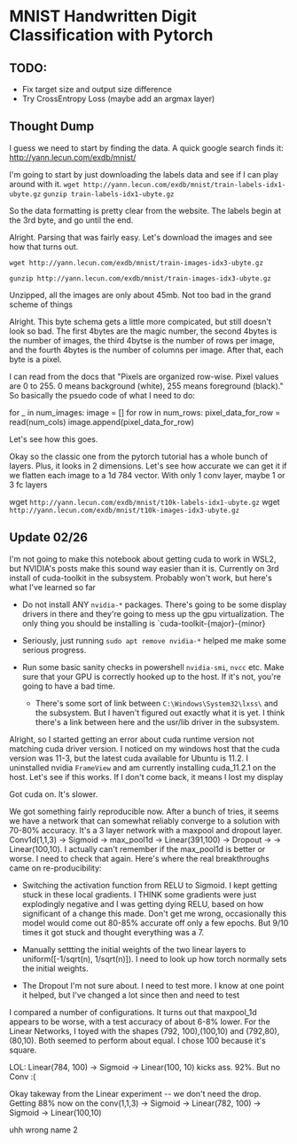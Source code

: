 # MNIST Handwritten Digit Classification with Pytorch

## TODO: 
 - Fix target size and output size difference
 - Try CrossEntropy Loss (maybe add an argmax layer)
## Thought Dump

I guess we need to start by finding the data. A quick google search finds it: http://yann.lecun.com/exdb/mnist/

I'm going to start by just downloading the labels data and see if I can play around with it.
`wget http://yann.lecun.com/exdb/mnist/train-labels-idx1-ubyte.gz`
`gunzip train-labels-idx1-ubyte.gz` 

So the data formatting is pretty clear from the website. The labels begin at the 3rd byte, and go until the end.

Alright. Parsing that was fairly easy. Let's download the images and see how that turns out.

`wget http://yann.lecun.com/exdb/mnist/train-images-idx3-ubyte.gz`

`gunzip http://yann.lecun.com/exdb/mnist/train-images-idx3-ubyte.gz`

Unzipped, all the images are only about 45mb. Not too bad in the grand scheme of things

Alright. This byte schema gets a little more compicated, but still doesn't look so bad. The first 4bytes are the magic number, the second 4bytes is the number of images, the third 4bytse is the number of rows per image, and the fourth 4bytes is the number of columns per image. After that, each byte is a pixel.

I can read from the docs that "Pixels are organized row-wise. Pixel values are 0 to 255. 0 means background (white), 255 means foreground (black)." So basically the 
psuedo code of what I need to do:

for _ in num_images:
    image = []
    for row in num_rows:
       pixel_data_for_row = read(num_cols)
       image.append(pixel_data_for_row)

Let's see how this goes.

Okay so the classic one from the pytorch tutorial has a whole bunch of layers. Plus, it looks in 2 dimensions. Let's see how accurate we can get it if we flatten each image to a 1d 784 vector. With only 1 conv layer, maybe 1 or 3 fc layers 


wget `http://yann.lecun.com/exdb/mnist/t10k-labels-idx1-ubyte.gz`
wget `http://yann.lecun.com/exdb/mnist/t10k-images-idx3-ubyte.gz`

## Update 02/26

I'm not going to make this notebook about getting cuda to work in WSL2, but NVIDIA's posts make this sound way easier than it is. Currently on 3rd install of cuda-toolkit in the subsystem. Probably won't work, but here's what I've learned so far

- Do not install ANY `nvidia-*` packages. There's going to be some display drivers in there and they're going to mess up the gpu virtualization. The only thing you should be installing is `cuda-toolkit-{major}-{minor}

- Seriously, just running `sudo apt remove nvidia-*` helped me make some serious progress.

- Run some basic sanity checks in powershell `nvidia-smi`, `nvcc` etc. Make sure that your GPU is correctly hooked up to the host. If it's not, you're going to have a bad time.
    - There's some sort of link between `C:\Windows\System32\lxss\` and the subsystem. But I haven't figured out exactly what it is yet. I think there's a link between here and the usr/lib driver in the subsystem.


Alright, so I started getting an error about cuda runtime version not matching cuda driver version. I noticed on my windows host that the cuda version was 11-3, but the latest cuda available for Ubuntu is 11.2. I uninstalled nvidia `FrameView` and am currently installing cuda_11.2.1 on the host. Let's see if this works. If I don't come back, it means  I lost my display

Got cuda on. It's slower.

We got something fairly reproducible now. After a bunch of tries, it seems we have a network that can somewhat reliably converge to a solution with 70-80% accuracy. It's a 3 layer network with a maxpool and dropout layer. Conv1d(1,1,3) -> Sigmoid -> max_pool1d -> Linear(391,100) -> Dropout -> -> Linear(100,10). I actually can't remember if the max_pool1d is better or worse. I need to check that again. Here's where the real breakthroughs came on re-producibility:
 - Switching the activation function from RELU to Sigmoid. I kept getting stuck in these local gradients. I THINK some gradients were just explodingly negative and I was getting dying RELU, based on how significant of a change this made. Don't get me wrong, occasionally this model would come out 80-85% accurate off only a few epochs. But 9/10 times it got stuck and thought everything was a 7.

 - Manually settting the initial weights of the two linear layers to uniform([-1/sqrt(n), 1/sqrt(n)]). I need to look up how torch normally sets the initial weights.

- The Dropout I'm not sure about. I need to test more. I know at one point it helped, but I've changed a lot since then and need to test

I compared a number of configurations. It turns out that maxpool_1d appears to be worse, with a test accuracy of about 6-8% lower. For the Linear Networks, I toyed with the shapes (792, 100),(100,10) and (792,80),(80,10). Both seemed to perform about equal. I chose 100 because it's square.

LOL: Linear(784, 100) -> Sigmoid -> Linear(100, 10) kicks ass. 92%. But no Conv :(

Okay takeway from the Linear experiment -- we don't need the drop. Getting 88% now on the conv(1,1,3) -> Sigmoid -> Linear(782, 100) -> Sigmoid -> Linear(100,10)

uhh wrong name 2
